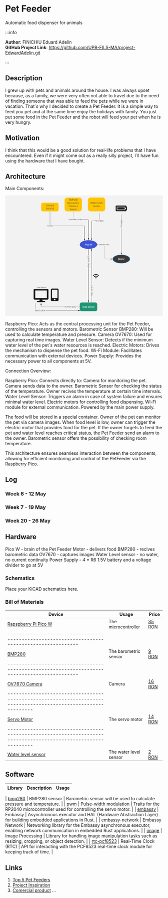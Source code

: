 # Pet Feeder

Automatic food dispenser for animals

:::info

**Author**: FINICHIU Eduard Adelin \
**GitHub Project Link**: https://github.com/UPB-FILS-MA/project-EdwardAdelin.git

:::

## Description

I grew up with pets and animals around the house.
I was always upset because, as a family, we were very often not able to travel due to the need of finding someone that was able to feed the pets while we were in vacation.
That`s why I decided to create a Pet Feeder. It is a simple way to feed you pet and at the same time enjoy the holidays with family.
You just put some food in the Pet Feeder and the robot will feed your pet when he is very hungry.

## Motivation

I think that this would be a good solution for real-life problems that I have encountered. Even if it might come out as a really silly project, I`ll have fun using the hardware that I have bought.

## Architecture

Main Components:

![diagram](diagram.jpg)

Raspberry Pico: Acts as the central processing unit for the Pet Feeder, controlling the sensors and motors.
Barometric Sensor BMP280: Will be used to calculate temperature and pressure.
Camera OV7670: Used for capturing real time images.
Water Level Sensor: Detects if the minimum water level of the pet`s water resources is reached.
Electric Motors: Drives the mechanism to dispense the pet food.
Wi-Fi Module: Facilitates communication with external devices.
Power Supply: Provides the necessary power to all components at 5V.

Connection Overview:

Raspberry Pico:
Connects directly to:
Camera for monitoring the pet. Camera sends data to the owner.
Barometric Sensor for checking the status of the temperature. Owner recives the temperature at certain time intervals.
Water Level Sensor: Triggers an alarm in case of system failure and ensures minimal water level.
Electric motors for controlling food dispensing.
Wi-Fi module for external communication.
Powered by the main power supply.

The food will be stored in a special container. Owner of the pet can monitor the pet via camera images. When food level is low, owner can trigger the electric motor that provides food for the pet.
If the owner forgets to feed the pet and water level reaches critical status, the Pet Feeder send an alarm to the owner.
Barometric sensor offers the possibility of checking room temperature.

This architecture ensures seamless interaction between the components, allowing for efficient monitoring and control of the PetFeeder via the Raspberry Pico.

## Log

<!-- write every week your progress here -->

### Week 6 - 12 May

### Week 7 - 19 May

### Week 20 - 26 May

## Hardware

Pico W - brain of the Pet Feeder
Motor - delivers food
BMP280 - recives barometric data
OV7670 - captures images
Water Level sensor - no water, no current continuity
Power Supply - 4 \* R6 1.5V battery and a voltage divider to go at 5V

### Schematics

Place your KiCAD schematics here.

### Bill of Materials

<!-- Fill out this table with all the hardware components that you might need.

The format is
```
| [Device](link://to/device) | This is used ... | [price](link://to/store) |

```

-->

| Device                                                                                                               | Usage                  | Price                                                                                                                      |
| -------------------------------------------------------------------------------------------------------------------- | ---------------------- | -------------------------------------------------------------------------------------------------------------------------- |
| [Rapspberry Pi Pico W](https://www.raspberrypi.com/documentation/microcontrollers/raspberry-pi-pico.html)            | The microcontroller    | [35 RON](https://www.optimusdigital.ro/en/raspberry-pi-boards/12394-raspberry-pi-pico-w.html)                              |
| ---------------------------------------------------------------------------------------------                        |
| [BMP280](https://cdn-shop.adafruit.com/datasheets/BST-BMP280-DS001-11.pdf)                                           | The barometric sensor  | [9 RON](https://www.optimusdigital.ro/en/pressure-sensors/1666-modul-senzor-de-presiune-barometric-bmp280.html)            |
| ---------------------------------------------------------------------------------------------                        |
| [OV7670 Camera](https://web.mit.edu/6.111/www/f2016/tools/OV7670_2006.pdf)                                           | Camera                 | [16 RON](https://www.optimusdigital.ro/en/optical-sensors/624-modul-camera-ov7670.html)                                    |
| ---------------------------------------------------------------------------------------------------------------      |
| [Servo Motor](http://www.ee.ic.ac.uk/pcheung/teaching/DE1_EE/stores/sg90_datasheet.pdf)                              | The servo motor        | [14 RON](https://www.optimusdigital.ro/en/servomotors/26-sg90-micro-servo-motor.html?search_query=servo+motor&results=196) |
| ---------------------------------------------------------------------------------------------------------------      |
| [Water level sensor](https://circuitdigest.com/microcontroller-projects/interfacing-water-level-sensor-with-arduino) | The water level sensor | [2 RON](https://www.optimusdigital.ro/en/others/272-senzor-de-nivel-al-apei.html)                                          |

## Software

| Library | Description | Usage |
| ------- | ----------- | ----- |

| [bmp280](https://crates.io/crates/bmp280) | BMP280 sensor | Barometric sensor will be used to calculate pressure and temperature. |
| [pwm](https://docs.rs/pwm-pca9685/latest/pwm_pca9685/) | Pulse-width modulation | Traits for the RP2040 microcontroller used for controlling the servo motor. |
| [embassy](https://github.com/embassy-rs/embassy) | Embassy | Asynchronous executor and HAL (Hardware Abstraction Layer) for building embedded applications in Rust. |
| [embassy-network](https://github.com/embassy-rs/embassy-network) | Embassy Network | Networking library for the Embassy asynchronous executor, enabling network communication in embedded Rust applications. |
| [image](https://crates.io/crates/image) | Image Processing | Library for handling image manipulation tasks such as resizing, cropping, or object detection. |
| [rtc-pcf8523](https://crates.io/crates/rtc-pcf8523) | Real-Time Clock (RTC) | API for interacting with the PCF8523 real-time clock module for keeping track of time. |

## Links

<!-- Add a few links that inspired you and that you think you will use for your project -->

1. [Top 5 Pet Feeders](https://www.youtube.com/watch?v=vKdQXICO-r0&ab_channel=MrFlashPick)
2. [Project Inspiration](https://www.youtube.com/watch?v=U7KqqlYaXgY&ab_channel=NicoleZhang)
3. [Comercial product](https://mi-home.ro/products/xiaomi-smart-pet-food-feeder)
   ...
